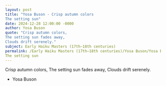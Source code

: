 ```yaml
---
layout: post
title: "Yosa Buson - Crisp autumn colors
The setting sun"
date: 2024-12-28 12:00:00 -0000
author: Yosa Buson
quote: "Crisp autumn colors,
The setting sun fades away,
Clouds drift serenely."
subject: Early Haiku Masters (17th–18th centuries)
permalink: /Early Haiku Masters (17th–18th centuries)/Yosa Buson/Yosa Buson - Crisp autumn colors
The setting sun
---
```


Crisp autumn colors,
The setting sun fades away,
Clouds drift serenely.

- Yosa Buson
